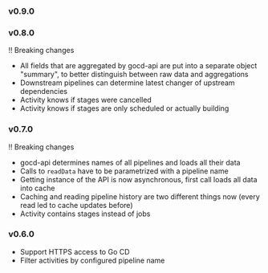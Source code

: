 
### v0.9.0

### v0.8.0
!! Breaking changes

* All fields that are aggregated by gocd-api are put into a separate object "summary", to better distinguish between raw data and aggregations
* Downstream pipelines can determine latest changer of upstream dependencies
* Activity knows if stages were cancelled
* Activity knows if stages are only scheduled or actually building

### v0.7.0
!! Breaking changes

* gocd-api determines names of all pipelines and loads all their data
* Calls to `readData` have to be parametrized with a pipeline name
* Getting instance of the API is now asynchronous, first call loads all data into cache
* Caching and reading pipeline history are two different things now (every read led to cache updates before)
* Activity contains stages instead of jobs

### v0.6.0
* Support HTTPS access to Go CD
* Filter activities by configured pipeline name
